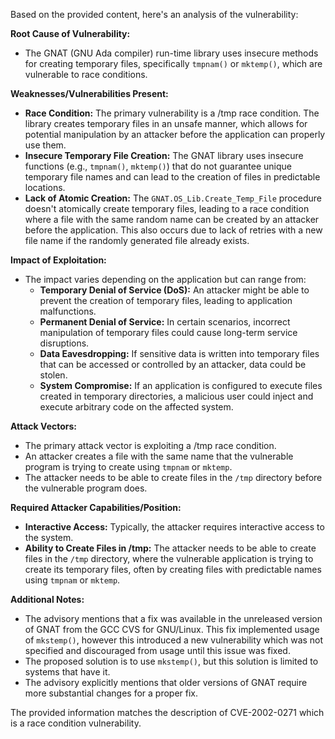 Based on the provided content, here's an analysis of the vulnerability:

**Root Cause of Vulnerability:**

- The GNAT (GNU Ada compiler) run-time library uses insecure methods for creating temporary files, specifically `tmpnam()` or `mktemp()`, which are vulnerable to race conditions.

**Weaknesses/Vulnerabilities Present:**

- **Race Condition:** The primary vulnerability is a /tmp race condition. The library creates temporary files in an unsafe manner, which allows for potential manipulation by an attacker before the application can properly use them.
- **Insecure Temporary File Creation:** The GNAT library uses insecure functions (e.g., `tmpnam()`, `mktemp()`) that do not guarantee unique temporary file names and can lead to the creation of files in predictable locations.
- **Lack of Atomic Creation:** The `GNAT.OS_Lib.Create_Temp_File` procedure doesn't atomically create temporary files, leading to a race condition where a file with the same random name can be created by an attacker before the application. This also occurs due to lack of retries with a new file name if the randomly generated file already exists.

**Impact of Exploitation:**

- The impact varies depending on the application but can range from:
    - **Temporary Denial of Service (DoS):** An attacker might be able to prevent the creation of temporary files, leading to application malfunctions.
    - **Permanent Denial of Service:** In certain scenarios, incorrect manipulation of temporary files could cause long-term service disruptions.
    - **Data Eavesdropping:** If sensitive data is written into temporary files that can be accessed or controlled by an attacker, data could be stolen.
    - **System Compromise:** If an application is configured to execute files created in temporary directories, a malicious user could inject and execute arbitrary code on the affected system.

**Attack Vectors:**

- The primary attack vector is exploiting a /tmp race condition.
- An attacker creates a file with the same name that the vulnerable program is trying to create using `tmpnam` or `mktemp`.
- The attacker needs to be able to create files in the `/tmp` directory before the vulnerable program does.

**Required Attacker Capabilities/Position:**

- **Interactive Access:** Typically, the attacker requires interactive access to the system.
- **Ability to Create Files in /tmp:** The attacker needs to be able to create files in the `/tmp` directory, where the vulnerable application is trying to create its temporary files, often by creating files with predictable names using `tmpnam` or `mktemp`.

**Additional Notes:**

- The advisory mentions that a fix was available in the unreleased version of GNAT from the GCC CVS for GNU/Linux. This fix implemented usage of `mkstemp()`, however this introduced a new vulnerability which was not specified and discouraged from usage until this issue was fixed.
- The proposed solution is to use `mkstemp()`, but this solution is limited to systems that have it.
- The advisory explicitly mentions that older versions of GNAT require more substantial changes for a proper fix.

The provided information matches the description of CVE-2002-0271 which is a race condition vulnerability.